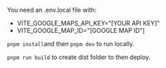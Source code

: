 You need an .env.local file with:

- VITE_GOOGLE_MAPS_API_KEY="[YOUR API KEY]"
- VITE_GOOGLE_MAP_ID="[GOOGLE MAP ID"]

`pnpm install`and then `pnpm dev` to run locally.

`pnpm run build` to create dist folder to then deploy.

